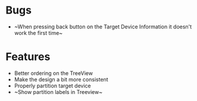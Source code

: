 # Bugs
- ~When pressing back button on the Target Device Information it doesn't work the first time~

# Features
- Better ordering on the TreeView
- Make the design a bit more consistent
- Properly partition target device
- ~Show partition labels in Treeview~
